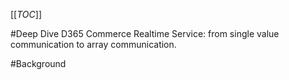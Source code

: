 [[_TOC_]]

#Deep Dive D365 Commerce Realtime Service:  from single value communication to array communication.

#Background 

